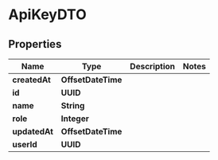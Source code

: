 

# ApiKeyDTO


## Properties

| Name | Type | Description | Notes |
|------------ | ------------- | ------------- | -------------|
|**createdAt** | **OffsetDateTime** |  |  |
|**id** | **UUID** |  |  |
|**name** | **String** |  |  |
|**role** | **Integer** |  |  |
|**updatedAt** | **OffsetDateTime** |  |  |
|**userId** | **UUID** |  |  |



